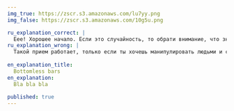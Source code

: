 ```yaml
---
img_true: https://zscr.s3.amazonaws.com/lu7yy.png
img_false: https://zscr.s3.amazonaws.com/10g5u.png

ru_explanation_correct: |
  Еее! Хорошее начало. Если это случайность, то обрати внимание, что значение столбчатой диаграммы всегда должно быть от нуля.
ru_explanation_wrong: |
  Такой прием работает, только если ты хочешь манипулировать людьми и создать впечатление, что значение столбцов отличается сильнее, чем на самом деле. Но ты же не будешь так делать?
  
en_explanation_title:
  Bottomless bars
en_explanation:
  Bla bla bla
  
published: true
---
```


